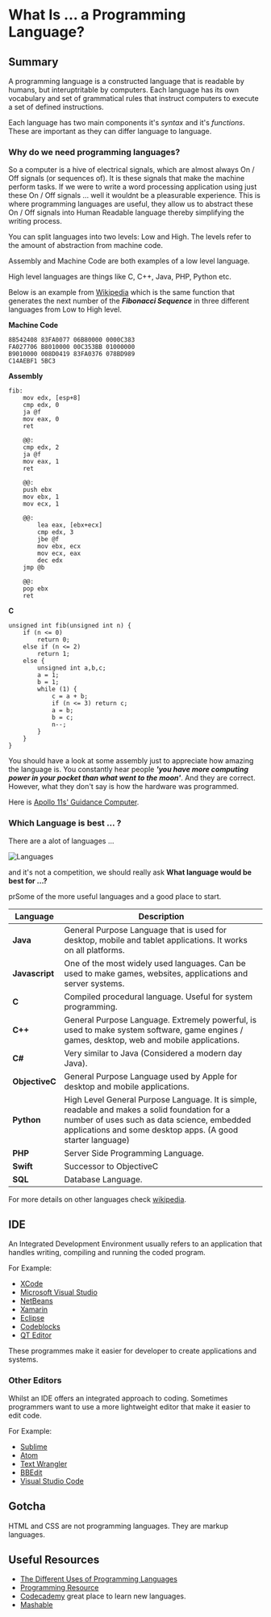 What Is ... a Programming Language?
===

## Summary

A programming language is a constructed language that is readable by humans, but interuptritable by computers. Each language has its own vocabulary and set of grammatical rules that instruct computers to execute a set of defined instructions.

Each language has two main components it's *syntax* and it's *functions*. These are important as they can differ language to language.

### Why do we need programming languages?

So a computer is a hive of electrical signals, which are almost always On / Off signals (or sequences of). It is these signals that make the machine perform tasks. If we were to write a word processing application using just these On / Off signals ... well it wouldnt be a pleasurable experience. This is where programming languages are useful, they allow us to abstract these On / Off signals into Human Readable language thereby simplifying the writing process.

You can split languages into two levels: Low and High.
The levels refer to the amount of abstraction from machine code. 

Assembly and Machine Code are both examples of a low level language. 

High level languages are things like C, C++, Java, PHP, Python etc.

Below is an example from [Wikipedia](https://en.wikipedia.org/wiki/Low-level_programming_language) which is the same function that generates the next number of the ***Fibonacci Sequence*** in three different languages from Low to High level.

**Machine Code**

~~~
8B542408 83FA0077 06B80000 0000C383
FA027706 B8010000 00C353BB 01000000
B9010000 008D0419 83FA0376 078BD989
C14AEBF1 5BC3
~~~

**Assembly**

~~~
fib:
    mov edx, [esp+8]
    cmp edx, 0
    ja @f
    mov eax, 0
    ret
    
    @@:
    cmp edx, 2
    ja @f
    mov eax, 1
    ret
    
    @@:
    push ebx
    mov ebx, 1
    mov ecx, 1
    
    @@:
        lea eax, [ebx+ecx]
        cmp edx, 3
        jbe @f
        mov ebx, ecx
        mov ecx, eax
        dec edx
    jmp @b
    
    @@:
    pop ebx
    ret
~~~

**C**

~~~
unsigned int fib(unsigned int n) {
    if (n <= 0)
        return 0;
    else if (n <= 2)
        return 1;
    else {
        unsigned int a,b,c;
        a = 1;
        b = 1;
        while (1) {
            c = a + b;
            if (n <= 3) return c;
            a = b;
            b = c;
            n--;
        }
    }
}
~~~

You should have a look at some assembly just to appreciate how amazing the language is. You constantly hear people ***'you have more computing power in your pocket than what went to the moon'***. And they are correct. However, what they don't say is how the hardware was programmed. 

Here is [Apollo 11s' Guidance Computer](https://github.com/chrislgarry/Apollo-11/).

### Which Language is best ... ?

There are a alot of languages ... 

![Languages](../images/languages.gif "Languages")

and it's not a competition, we should really ask **What language would be best for ...?**

prSome of the more useful languages and a good place to start.

Language | Description
--- | --- 
**Java** | General Purpose Language that is used for desktop, mobile and tablet applications. It works on all platforms. 
**Javascript** | One of the most widely used languages. Can be used to make games, websites, applications and server systems.
**C** | Compiled procedural language. Useful for system programming.
**C++** | General Purpose Language. Extremely powerful, is used to make system software, game engines / games, desktop, web and mobile applications.
**C#** | Very similar to Java (Considered a modern day Java).
**ObjectiveC** | General Purpose Language used by Apple for desktop and mobile applications.
**Python** | High Level General Purpose Language. It is simple, readable and makes a solid foundation for a number of uses such as data science, embedded applications and some desktop apps. (A good starter language)
**PHP** | Server Side Programming Language. 
**Swift** | Successor to ObjectiveC
**SQL** | Database Language.

For more details on other languages check [wikipedia](https://en.wikipedia.org/wiki/List_of_programming_languages).

## IDE

An Integrated Development Environment usually refers to an application that handles writing, compiling and running the coded program.  

For Example:

* [XCode](https://developer.apple.com/xcode/)
* [Microsoft Visual Studio](https://www.visualstudio.com/)
* [NetBeans](https://netbeans.org/)
* [Xamarin](https://www.xamarin.com/)
* [Eclipse](https://www.eclipse.org/)
* [Codeblocks](http://www.codeblocks.org/)
* [QT Editor](https://www.qt.io/)

These programmes make it easier for developer to create applications and systems.

### Other Editors

Whilst an IDE offers an integrated approach to coding. Sometimes programmers want to use a more lightweight editor that make it easier to edit code.

For Example:

* [Sublime](https://www.sublimetext.com/)
* [Atom](https://atom.io/)
* [Text Wrangler](https://itunes.apple.com/gb/app/textwrangler/id404010395?mt=12)
* [BBEdit](https://www.barebones.com/products/bbedit/)
* [Visual Studio Code](https://code.visualstudio.com/)

## Gotcha

HTML and CSS are not programming languages. They are markup languages.

## Useful Resources

* [The Different Uses of Programming Languages](https://9gag.com/gag/aDwN219/the-different-uses-of-programming-languages)
* [Programming Resource](http://programming-motherfucker.com/become.html)
* [Codecademy](https://www.codecademy.com/) great place to learn new languages.
* [Mashable](http://mashable.com/2014/01/21/learn-programming-languages/#OuiGgabTSaqB)